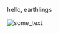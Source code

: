 
hello, earthlings

<img src="http://www.freeimageslive.com/galleries/space/earth/pics/a17_h_148_22718.gif" alt="some_text">
